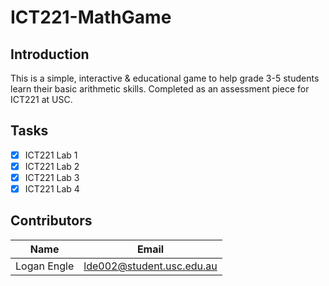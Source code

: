 # ICT221-MathGame

## Introduction

This is a simple, interactive & educational game to help grade 3-5 students learn their basic arithmetic skills.
Completed as an assessment piece for ICT221 at USC.

## Tasks

* [x] ICT221 Lab 1 
* [x] ICT221 Lab 2
* [x] ICT221 Lab 3
* [x] ICT221 Lab 4

## Contributors 
| Name        | Email                     |
| ----------- | ------------------------- |
| Logan Engle | lde002@student.usc.edu.au |
